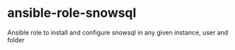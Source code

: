 # ansible-role-snowsql
Ansible role to install and configure snowsql in any given instance, user and folder
